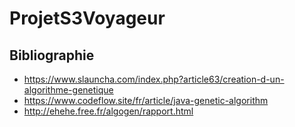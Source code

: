 # ProjetS3Voyageur

## Bibliographie

* https://www.slauncha.com/index.php?article63/creation-d-un-algorithme-genetique
* https://www.codeflow.site/fr/article/java-genetic-algorithm
* http://ehehe.free.fr/algogen/rapport.html
